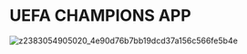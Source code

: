 # UEFA CHAMPIONS APP

![z2383054905020_4e90d76b7bb19dcd37a156c566fe5b4e](https://user-images.githubusercontent.com/75072384/111406437-e49c4e80-8704-11eb-8445-426f0fee0aa9.png)

